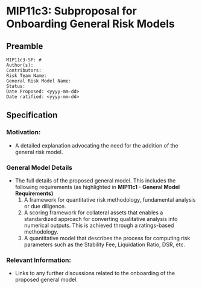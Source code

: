 # MIP11c3: Subproposal for Onboarding General Risk Models

## Preamble 
```
MIP11c3-SP: #
Author(s):
Contributors:
Risk Team Name:  
General Risk Model Name: 
Status:
Date Proposed: <yyyy-mm-dd>
Date ratified: <yyyy-mm-dd>
```
## Specification 
        
### Motivation:
   - A detailed explanation advocating the need for the addition of the general risk model. 

### General Model Details
   - The full details of the proposed general model. This includes the following requirements (as highlighted in **MIP11c1 - General Model Requirements)**
    	1. A framework for quantitative risk methodology, fundamental analysis or due diligence.  
    	2. A scoring framework for collateral assets that enables a standardized approach for converting qualitative analysis into numerical outputs. This is achieved through a ratings-based methodology.
    	3. A quantitative model that describes the process for computing risk parameters such as the Stability Fee, Liquidation Ratio, DSR, etc.
        
### Relevant Information:
   -  Links to any further discussions related to the onboarding of the proposed general model. 
